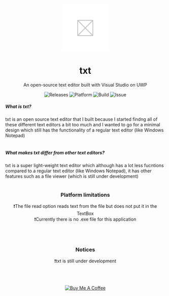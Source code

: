 <p align="center"><img src="https://github.com/win21H2/txt/blob/015f777bca49309136d9cd2939783fde8ebb6c51/txt/Assets/Square150x150Logo.scale-100.png" alt="logo" /></p>
<h1 align="center">txt</h1>
<p align="center">An open-source text editor built with Visual Studio on UWP</p>
<p align="center">
<img src="https://img.shields.io/badge/Latest%20Version-v0.1.0.13-blue?style=flat-square&logo=appveyor" alt="Releases" />
<img src="https://img.shields.io/badge/Platform-Windows%2FUWP-orange?style=flat-square&logo=appveyor" alt="Platform" />
<img src="https://img.shields.io/badge/Build-Pass-green?style=flat-square&logo=appveyor" alt="Build" />
<img src="https://img.shields.io/badge/Issue Tracker-3 open & 3 closed-red?style=flat-square&logo=appveyor" alt="Issue" />
</p>

##### What is txt?<br>
txt is an open source text editor that I built because I started findng all of these different text editors a bit too much and I wanted to go for a minimal design which still has the functionality of a regular text editor (like Windows Notepad)
<br>
<br>
##### What makes txt differ from other text editors?
txt is a super light-weight text editor which although has a lot less fucntions compared to a regular text editor (like Windows Notepad), it has other features such as a file viewer (which is still under development)
<br>
<br>
<h3 align="center">Platform limitations</h3>
<p align="center">
❗The file read option reads text from the file but does not put it in the TextBox
<br>
❗Currently there is no .exe file for this application
</p>
<br>
<br>
<h3 align="center">Notices</h3>
<p align="center">❗txt is still under development</p>
<br>
<br>
<p align="center"><a href="https://www.buymeacoffee.com/324Hz" target="_blank"><img src="https://cdn.buymeacoffee.com/buttons/v2/default-blue.png" alt="Buy Me A Coffee" style="height: 60px !important;width: 217px !important;" ></a></p>
